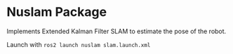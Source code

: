 # Nuslam Package

Implements Extended Kalman Filter SLAM to estimate the pose of the robot.

Launch with ```ros2 launch nuslam slam.launch.xml```